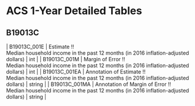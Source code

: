 # ACS 1-Year Detailed Tables

## B19013C

| B19013C_001E | Estimate !!<br>Median household income in the past 12 months (in 2016 inflation-adjusted dollars) | int |
| B19013C_001M | Margin of Error !!<br>Median household income in the past 12 months (in 2016 inflation-adjusted dollars) | int |
| B19013C_001EA | Annotation of Estimate !!<br>Median household income in the past 12 months (in 2016 inflation-adjusted dollars) | string |
| B19013C_001MA | Annotation of Margin of Error !!<br>Median household income in the past 12 months (in 2016 inflation-adjusted dollars) | string |

